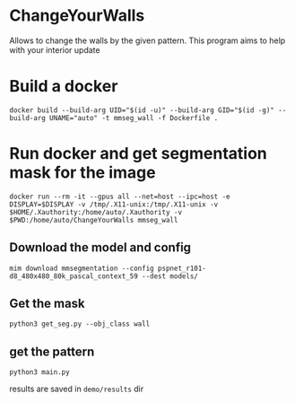 # ChangeYourWalls
Allows to change the walls by the given pattern. This program aims to help with your interior update


# Build a docker
```
docker build --build-arg UID="$(id -u)" --build-arg GID="$(id -g)" --build-arg UNAME="auto" -t mmseg_wall -f Dockerfile .

```

# Run docker and get segmentation mask for the image
```
docker run --rm -it --gpus all --net=host --ipc=host -e DISPLAY=$DISPLAY -v /tmp/.X11-unix:/tmp/.X11-unix -v $HOME/.Xauthority:/home/auto/.Xauthority -v $PWD:/home/auto/ChangeYourWalls mmseg_wall
```

## Download the model and config
```
mim download mmsegmentation --config pspnet_r101-d8_480x480_80k_pascal_context_59 --dest models/
```

## Get the mask
```
python3 get_seg.py --obj_class wall
```

## get the pattern
```
python3 main.py
```
results are saved in `demo/results` dir